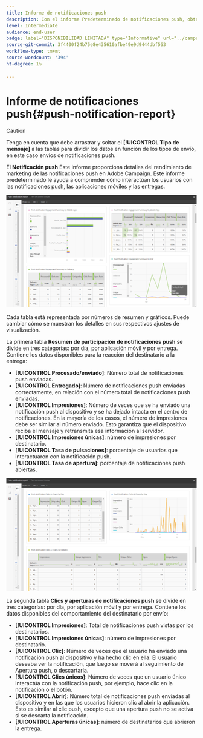 ```yaml
---
title: Informe de notificaciones push
description: Con el informe Predeterminado de notificaciones push, obtenga información sobre el éxito de las notificaciones push.
level: Intermediate
audience: end-user
badge: label="DISPONIBILIDAD LIMITADA" type="Informative" url="../campaign-standard-migration-home.md" tooltip="Restringido a usuarios migrados por el Campaign Standard"
source-git-commit: 3f4400f24b75e8e435610afbe49e9d9444dbf563
workflow-type: tm+mt
source-wordcount: '394'
ht-degree: 1%

---
```


# Informe de notificaciones push{#push-notification-report}

>[!CAUTION]
>
>Tenga en cuenta que debe arrastrar y soltar el **[!UICONTROL Tipo de mensaje]** a las tablas para dividir los datos en función de los tipos de envío, en este caso envíos de notificaciones push.

El **Notificación push** Este informe proporciona detalles del rendimiento de marketing de las notificaciones push en Adobe Campaign. Este informe predeterminado le ayuda a comprender cómo interactúan los usuarios con las notificaciones push, las aplicaciones móviles y las entregas.

![](assets/dynamic_report_push.png)

Cada tabla está representada por números de resumen y gráficos. Puede cambiar cómo se muestran los detalles en sus respectivos ajustes de visualización.

La primera tabla **Resumen de participación de notificaciones push** se divide en tres categorías: por día, por aplicación móvil y por entrega. Contiene los datos disponibles para la reacción del destinatario a la entrega:

* **[!UICONTROL Procesado/enviado]**: Número total de notificaciones push enviadas.
* **[!UICONTROL Entregado]**: Número de notificaciones push enviadas correctamente, en relación con el número total de notificaciones push enviadas.
* **[!UICONTROL Impresiones]**: Número de veces que se ha enviado una notificación push al dispositivo y se ha dejado intacta en el centro de notificaciones. En la mayoría de los casos, el número de impresiones debe ser similar al número enviado. Esto garantiza que el dispositivo reciba el mensaje y retransmita esa información al servidor.
* **[!UICONTROL Impresiones únicas]**: número de impresiones por destinatario.
* **[!UICONTROL Tasa de pulsaciones]**: porcentaje de usuarios que interactuaron con la notificación push.
* **[!UICONTROL Tasa de apertura]**: porcentaje de notificaciones push abiertas.

![](assets/dynamic_report_push_2.png)

La segunda tabla **Clics y aperturas de notificaciones push** se divide en tres categorías: por día, por aplicación móvil y por entrega. Contiene los datos disponibles del comportamiento del destinatario por envío:

* **[!UICONTROL Impresiones]**: Total de notificaciones push vistas por los destinatarios.
* **[!UICONTROL Impresiones únicas]**: número de impresiones por destinatario.
* **[!UICONTROL Clic]**: Número de veces que el usuario ha enviado una notificación push al dispositivo y ha hecho clic en ella. El usuario deseaba ver la notificación, que luego se moverá al seguimiento de Apertura push, o descartarla.
* **[!UICONTROL Clics únicos]**: Número de veces que un usuario único interactúa con la notificación push, por ejemplo, hace clic en la notificación o el botón.
* **[!UICONTROL Abrir]**: Número total de notificaciones push enviadas al dispositivo y en las que los usuarios hicieron clic al abrir la aplicación. Esto es similar al clic push, excepto que una apertura push no se activa si se descarta la notificación.
* **[!UICONTROL Aperturas únicas]**: número de destinatarios que abrieron la entrega.
